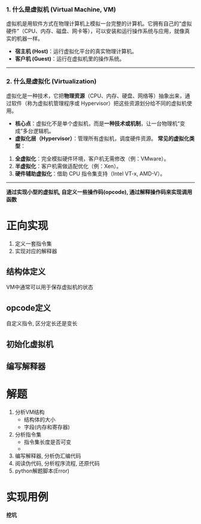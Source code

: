 ### 1. **什么是虚拟机 (Virtual Machine, VM)**

虚拟机是用软件方式在物理计算机上模拟一台完整的计算机。它拥有自己的“虚拟硬件”（CPU、内存、磁盘、网卡等），可以安装和运行操作系统与应用，就像真实的机器一样。
- **宿主机 (Host)**：运行虚拟化平台的真实物理计算机。
- **客户机 (Guest)**：运行在虚拟机里的操作系统。
---
### 2. **什么是虚拟化 (Virtualization)**

虚拟化是一种技术，它把**物理资源**（CPU、内存、硬盘、网络等）抽象出来，通过软件（称为虚拟机管理程序或 Hypervisor）把这些资源划分给不同的虚拟机使用。
- **核心点**：虚拟化不是单个虚拟机，而是**一种技术或机制**，让一台物理机“变成”多台逻辑机。
- **虚拟化层（Hypervisor）**：管理所有虚拟机，调度硬件资源。
**常见的虚拟化类型**：
1. **全虚拟化**：完全模拟硬件环境，客户机无需修改（例：VMware）。
2. **半虚拟化**：客户机需做适配优化（例：Xen）。
3. **硬件辅助虚拟化**：借助 CPU 指令集支持（Intel VT-x, AMD-V）。

---
**通过实现小型的虚拟机, 自定义一些操作码(opcode), 通过解释操作码来实现调用函数**

# 正向实现

1. 定义一套指令集
2. 实现对应的解释器

## 结构体定义

VM中通常可以用于保存虚拟机的状态

## opcode定义

自定义指令, 区分定长还是变长

## 初始化虚拟机

## 编写解释器


# 解题

1. 分析VM结构
	- 结构体的大小
	- 字段(内存和寄存器)
2. 分析指令集
	- 指令集长度是否可变
	- 
3. 编写解释器, 分析伪汇编代码
4. 阅读伪代码, 分析程序流程, 还原代码
5. python解题脚本(Error)

# 实现用例

**挖坑**


